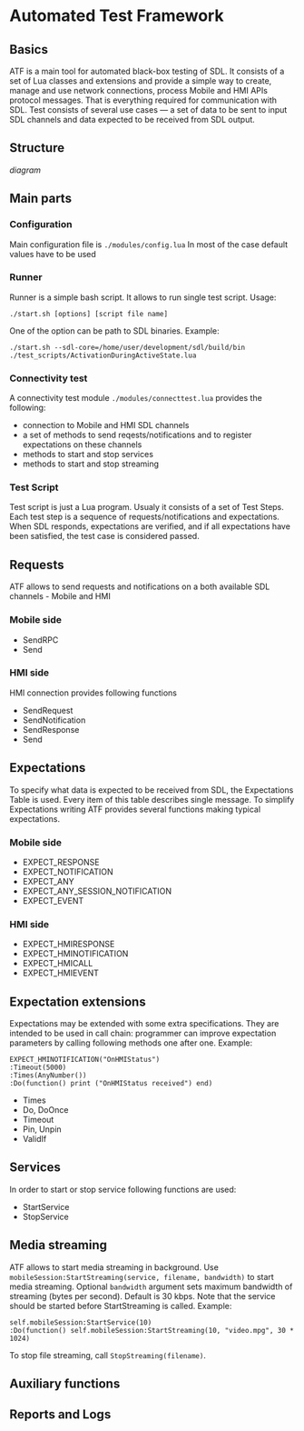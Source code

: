 # Automated Test Framework

## Basics
ATF is a main tool for automated black-box testing of SDL.
It consists of a set of Lua classes and extensions and provide a simple way to create, manage and use network connections, process Mobile and HMI APIs protocol messages. That is everything required for communication with SDL. Test consists of several use cases — a set of data to be sent to input SDL channels and data expected to be received from SDL output.

## Structure
_diagram_

## Main parts

### Configuration
Main configuration file is `./modules/config.lua`
In most of the case default values have to be used

### Runner
Runner is a simple bash script. It allows to run single test script. Usage:
```
./start.sh [options] [script file name]
```
One of the option can be path to SDL binaries. Example:
```
./start.sh --sdl-core=/home/user/development/sdl/build/bin ./test_scripts/ActivationDuringActiveState.lua
```

### Connectivity test
A connectivity test module `./modules/connecttest.lua` provides the following:
 - connection to Mobile and HMI SDL channels 
 - a set of methods to send reqests/notifications and to register expectations on these channels
 - methods to start and stop services
 - methods to start and stop streaming

### Test Script
Test script is just a Lua program. Usualy it consists of a set of Test Steps. 
Each test step is a sequence of requests/notifications and expectations. 
When SDL responds, expectations are verified, and if all expectations have been satisfied, the test case is considered passed.

## Requests
ATF allows to send requests and notifications on a both available SDL channels - Mobile and HMI

### Mobile side
- SendRPC
- Send

### HMI side
HMI connection provides following functions
- SendRequest
- SendNotification
- SendResponse
- Send

## Expectations
To specify what data is expected to be received from SDL, the Expectations Table is used. Every item of this table describes single message. To simplify Expectations writing ATF provides several functions making typical expectations.

### Mobile side
- EXPECT_RESPONSE
- EXPECT_NOTIFICATION
- EXPECT_ANY
- EXPECT_ANY_SESSION_NOTIFICATION
- EXPECT_EVENT

### HMI side
- EXPECT_HMIRESPONSE
- EXPECT_HMINOTIFICATION
- EXPECT_HMICALL
- EXPECT_HMIEVENT

## Expectation extensions
Expectations may be extended with some extra specifications. They are intended to be used in call chain: programmer can improve expectation parameters by calling following methods one after one.
Example:
```
EXPECT_HMINOTIFICATION("OnHMIStatus")
:Timeout(5000)
:Times(AnyNumber())
:Do(function() print ("OnHMIStatus received") end)
```
- Times
- Do, DoOnce
- Timeout
- Pin, Unpin
- ValidIf

## Services
In order to start or stop service following functions are used:
- StartService
- StopService

## Media streaming
ATF allows to start media streaming in background. Use `mobileSession:StartStreaming(service, filename, bandwidth)` to start media streaming. Optional `bandwidth` argument sets maximum bandwidth of streaming (bytes per second). Default is 30 kbps. Note that the service should be started before StartStreaming is called.
Example:
```
self.mobileSession:StartService(10)
:Do(function() self.mobileSession:StartStreaming(10, "video.mpg", 30 * 1024)
```
To stop file streaming, call `StopStreaming(filename)`.

## Auxiliary functions

## Reports and Logs
